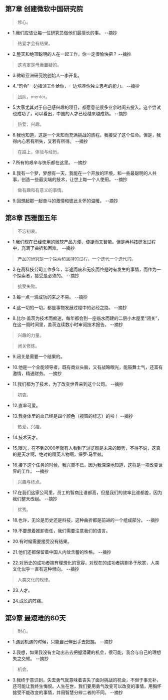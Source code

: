 ## 第7章 创建微软中国研究院

>修心。

- 1.我们应该让每一位研究员做他们最擅长的事。 --摘抄

>热爱才会有结果。

- 2.整天和绝顶聪明的人在一起工作，你一定很愉快把？ --摘抄

>这肯定是毋庸置疑的。

- 3.微软亚洲研究院创始人--李开复。

- 4.“司令”一边指派工作给你，一边培养你独立思考的能力。 --摘抄

>团队，mentor。

- 5.大家尤其对于自己感兴趣的项目，都愿意花很多业余时间去投入。这个尝试也成功了，可以看出，中国的人才已经越来越成熟。 --摘抄

>热爱，兴趣。

- 6.我也知道，这是一个未知而充满挑战的旅程。我接受了这个任命。但是，我得内心若有所失，又若有所得。 --摘抄

>在路上，体验与经历。

- 7.所有的艰辛与快乐都在这里。 --摘抄

- 8.我有一个梦，梦想有一天，我能在一个开放的环境，和一些最聪明的人共事，创造一些最尖端的技术，让世上每一个人使用。 --摘抄

>做有趣和有意义的事情。

- 9.回想起那一起奋斗的激情和彼此关怀的温暖。 --摘抄

## 第8章 西雅图五年

>不忘初衷。

- 1.我们现在已经使用的微软产品方便、便捷而又智能。但是再科技研发过程中，充满了曲折和困难。 --摘抄

>产品的研究是一个探索和坚持的过程，一个迭代一个迭代的。

- 2.在高科技公司工作多年，半途而废和无疾而终是时有发生的事情，而作为一个探索者，接受是必须的。 --摘抄

>接受失败。

- 3.每一点一滴成功的来之不易。 --摘抄

- 4.这一切的一切，都是事物发展过程中的必经之路。 --摘抄

- 8.比尔·盖茨为技术而痴迷，每年都会到一座临水而建的二层小木屋里“闭关”，在这一周时间里，盖茨连续数小时审阅技术报告。 --摘抄

>兴趣的力量。

>闭关修炼。

- 9.闭关是需要一个结果的。

- 10.他是一个全能领导者，既有商业头脑，又有战略眼光，能鼓舞士气，还富有激情，精通财务。 --摘抄

- 11.我们都为了技术，为了改变世界来到这个公司。 --摘抄

>初衷。

- 12.直率可爱。

- 13.我身体里的血已经是四个颜色（视窗的标志）的啦！ --摘抄

>热爱，兴趣。

- 14.技术天才。

- 15.眼光，在不到2000年就有人看到了浏览器是未来的趋势，不得不说，这真的是天才啊，绝对的精英人物啊，保罗·马里兹。

- 16.接下这个任务的时候，我兴奋不已，因为我深深地知道，这将是一项改变世界的工作。 --摘抄

>兴趣与终点。

- 17.在我们这家公司里，员工的智商比谁都高，但是我们的效率比谁都差，因为我们整天改组。 --摘抄

>优秀。

- 18.也许，无论是历史还是科技，这种曲折都是前进的一个组成部分。 --摘抄

- 19.不要想着推卸责任，我们需要注意我们的语言。

- 20.有时候需要接受没有结果。

- 21.他们还都保留着中国人内敛含蓄的性格。 --摘抄

- 22.对历史的成功者抱有理想化的宽容，对现在的成功者挑剔多于欣赏，人类文化似乎一直有这种倾向。 --摘抄

>人类文化的规律。

- 23.人才。

- 24.成长的阵痛。

## 第9章 最艰难的60天

>耐心。

- 1.遇到机遇的时候，只能自己伸出手去把握。 --摘抄

- 2.我想，如果我没有主动出击去把握潜藏的机会，很可能，我会与自己的理想失之交臂。 --摘抄

>机会。

- 3.我终于意识到，失去勇气就意味着丧失了面对挑战的机会，不但于事无补，还可能让我终生悔恨。人生在世，我们要用勇气改变可以改变的事情，用胸怀接受不能改变的事情，并用智慧分辨二者的不同。 --摘抄
